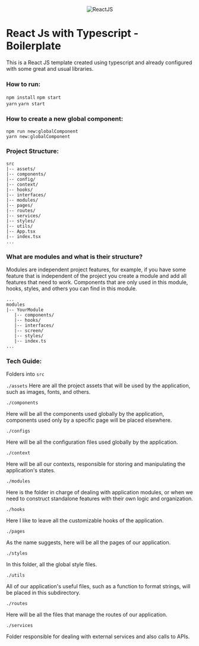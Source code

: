 <div align="center">
<img src="https://img.shields.io/badge/React-20232A?style=for-the-badge&logo=react&logoColor=61DAFB" alt="ReactJS">
</div>

# React Js with Typescript - Boilerplate

This is a React JS template created using typescript and already configured with some great and usual libraries.

### How to run:
`npm install`
`npm start`
<br />
`yarn`
`yarn start`

### How to create a new global component:
`npm run new:globalComponent`
<br />
`yarn new:globalComponent`

### Project Structure:
```
src
|-- assets/
|-- components/
|-- config/
|-- context/
|-- hooks/
|-- interfaces/
|-- modules/
|-- pages/
|-- routes/
|-- services/
|-- styles/
|-- utils/
|-- App.tsx
|-- index.tsx
...
```

###  What are modules and what is their structure?
Modules are independent project features, for example, if you have some feature that is independent of the project you create a module and add all features that need to work. Components that are only used in this module, hooks, styles, and others you can find in this module.

```
...
modules
|-- YourModule
   |-- components/
   |-- hooks/
   |-- interfaces/
   |-- screen/
   |-- styles/
   |-- index.ts
...
```

### Tech Guide:
Folders into `src`

`./assets`
Here are all the project assets that will be used by the application, such as images, fonts, and others.

`./components`

Here will be all the components used globally by the application, components used only by a specific page will be placed elsewhere.

`./configs`

Here will be all the configuration files used globally by the application.

`./context`

Here will be all our contexts, responsible for storing and manipulating the application's states.

`./modules`

Here is the folder in charge of dealing with application modules, or when we need to construct standalone features with their own logic and organization.

`./hooks`

Here I like to leave all the customizable hooks of the application.

`./pages`

As the name suggests, here will be all the pages of our application.

`./styles`

In this folder, all the global style files.

`./utils`

All of our application's useful files, such as a function to format strings, will be placed in this subdirectory.

`./routes`

Here will be all the files that manage the routes of our application.

`./services`

Folder responsible for dealing with external services and also calls to APIs.

